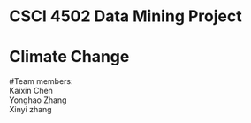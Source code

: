 # CSCI 4502 Data Mining Project
# Climate Change
#Team members:<br>
Kaixin Chen<br>
Yonghao Zhang<br>
Xinyi zhang<br>
